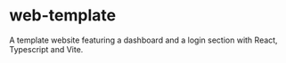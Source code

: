 # web-template

A template website featuring a dashboard and a login section with React, Typescript and Vite.
